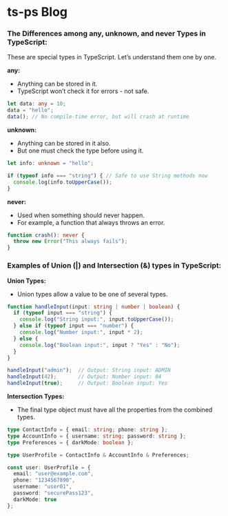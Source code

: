 # ts-ps Blog
### The Differences among any, unknown, and never Types in TypeScript:

These are special types in TypeScript. Let’s understand them one by one.

**any:**
* Anything can be stored in it.
* TypeScript won’t check it for errors - not safe.

```ts
let data: any = 10;
data = "hello";
data(); // No compile-time error, but will crash at runtime
```

**unknown:**
* Anything can be stored in it also.
* But one must check the type before using it.

```ts
let info: unknown = "hello";

if (typeof info === "string") { // Safe to use String methods now
  console.log(info.toUpperCase());
}
```

**never:**
* Used when something should never happen.
* For example, a function that always throws an error.

```ts
function crash(): never {
  throw new Error("This always fails");
}
```


### Examples of Union (|) and Intersection (&) types in TypeScript:

**Union Types:**
* Union types allow a value to be one of several types.

```ts
function handleInput(input: string | number | boolean) {
  if (typeof input === "string") {
    console.log("String input:", input.toUpperCase());
  } else if (typeof input === "number") {
    console.log("Number input:", input * 2);
  } else {
    console.log("Boolean input:", input ? "Yes" : "No");
  }
}

handleInput("admin");  // Output: String input: ADMIN
handleInput(42);       // Output: Number input: 84
handleInput(true);     // Output: Boolean input: Yes
```

**Intersection Types:**
* The final type object must have all the properties from the combined types.

```ts
type ContactInfo = { email: string; phone: string };
type AccountInfo = { username: string; password: string };
type Preferences = { darkMode: boolean };

type UserProfile = ContactInfo & AccountInfo & Preferences;

const user: UserProfile = {
  email: "user@example.com",
  phone: "1234567890",
  username: "user01",
  password: "securePass123",
  darkMode: true
};
```